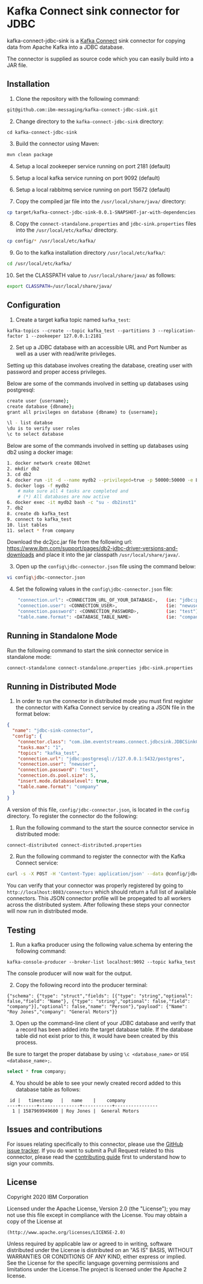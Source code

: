 # Kafka Connect sink connector for JDBC
kafka-connect-jdbc-sink is a [Kafka Connect](http://kafka.apache.org/documentation.html#connect) sink connector for copying data from Apache Kafka into a JDBC database.

The connector is supplied as source code which you can easily build into a JAR file.

## Installation

1. Clone the repository with the following command:

```bash
git@github.com:ibm-messaging/kafka-connect-jdbc-sink.git
```

2. Change directory to the `kafka-connect-jdbc-sink` directory:

```shell
cd kafka-connect-jdbc-sink
```

3. Build the connector using Maven:

```bash
mvn clean package
```


4. Setup a local zookeeper service running on port 2181 (default) 

5. Setup a local kafka service running on port 9092 (default)

6. Setup a local rabbitmq service running on port 15672 (default)

7. Copy the compiled jar file into the `/usr/local/share/java/` directory:

```bash
cp target/kafka-connect-jdbc-sink-0.0.1-SNAPSHOT-jar-with-dependencies.jar /usr/local/share/java/
```

8. Copy the `connect-standalone.properties` and `jdbc-sink.properties` files into the `/usr/local/etc/kafka/` directory.

```bash
cp config/* /usr/local/etc/kafka/
```

9. Go to the kafka installation directory `/usr/local/etc/kafka/`:

```bash
cd /usr/local/etc/kafka/
```

10. Set the CLASSPATH value to `/usr/local/share/java/` as follows:

```bash
export CLASSPATH=/usr/local/share/java/
```

## Configuration

1. Create a target kafka topic named `kafka_test`:

```shell
kafka-topics --create --topic kafka_test --partitions 3 --replication-factor 1 --zookeeper 127.0.0.1:2181
```

2. Set up a JDBC database with an accessible URL and Port Number as well as a user with read/write privileges.

Setting up this database involves creating the database, creating user with password and proper access privileges.

Below are some of the commands involved in setting up databases using postgresql:

```bash
create user {username};
create database {dbname};
grant all privileges on database {dbname} to {username};

\l - list databse
\du is to verify user roles
\c to select database
```

Below are some of the commands involved in setting up databases using db2 using a docker image:

```bash
1. docker network create DB2net
2. mkdir db2
3. cd db2
4. docker run -it -d --name mydb2 --privileged=true -p 50000:50000 -e LICENSE=accept -e DB2INST1_PASSWORD=<Access Password> -e DBNAME=db2 -v "$PWD":/database --network DB2net ibmcom/db2
5. docker logs -f mydb2
	# make sure all 4 tasks are completed and
	# (*) All databases are now active
6. docker exec -it mydb2 bash -c "su - db2inst1"
7. db2
8. create db kafka_test
9. connect to kafka_test
10. list tables
11. select * from company
```

Download the dc2jcc.jar file from the following url: https://www.ibm.com/support/pages/db2-jdbc-driver-versions-and-downloads and place it into the jar classpath `/usr/local/share/java/`.


3. Open up the `config\jdbc-connector.json` file using the command below:

```bash
vi config\jdbc-connector.json
```

4. Set the following values in the `config\jdbc-connector.json` file:

```bash
    "connection.url": <CONNECTION_URL_OF_YOUR_DATABASE>,   (ie: "jdbc:postgresql://127.0.0.1:5432/postgres")
    "connection.user": <CONNECTION_USER>,                  (ie: "newuser")
    "connection.password": <CONNECTION_PASSWORD>,          (ie: "test")
    "table.name.format": <DATABASE_TABLE_NAME>             (ie: "company")
```

## Running in Standalone Mode

Run the following command to start the sink connector service in standalone mode:

```bash
connect-standalone connect-standalone.properties jdbc-sink.properties
```

## Running in Distributed Mode

1. In order to run the connector in distributed mode you must first register the connector with
Kafka Connect service by creating a JSON file in the format below:

```json
{
  "name": "jdbc-sink-connector",
  "config": {
    "connector.class": "com.ibm.eventstreams.connect.jdbcsink.JDBCSinkConnector",
    "tasks.max": "1",
    "topics": "kafka_test",
    "connection.url": "jdbc:postgresql://127.0.0.1:5432/postgres",
    "connection.user": "newuser",
    "connection.password": "test",
    "connection.ds.pool.size": 5,
    "insert.mode.databaselevel": true,
    "table.name.format": "company"
  }
}
```

A version of this file, `config/jdbc-connector.json`, is located in the `config` directory.  To register
the connector do the following:

1. Run the following command to the start the source connector service in distributed mode:

```bash
connect-distributed connect-distributed.properties
```

2. Run the following command to register the connector with the Kafka Connect service:

```bash
curl -s -X POST -H 'Content-Type: application/json' --data @config/jdbc-connector.json http://localhost:8083/connectors
```

You can verify that your connector was properly registered by going to `http://localhost:8083/connectors` which 
should return a full list of available connectors.  This JSON connector profile will be propegated to all workers
across the distributed system.  After following these steps your connector will now run in distributed mode.

## Testing

1. Run a kafka producer using the following value.schema by entering the following command:

```shell
kafka-console-producer --broker-list localhost:9092 --topic kafka_test
```

The console producer will now wait for the output.

2. Copy the following record into the producer terminal:

```shell
{"schema": {"type": "struct","fields": [{"type": "string","optional": false,"field": "Name"}, {"type": "string","optional": false,"field": "company"}],"optional": false,"name": "Person"},"payload": {"Name": "Roy Jones","company": "General Motors"}}
```

3. Open up the command-line client of your JDBC database and verify that a record has been added into the target database table.
If the database table did not exist prior to this, it would have been created by this process.

Be sure to target the proper database by using `\c <database_name>` or `USE <database_name>;`.

```sql
select * from company;
```

4. You should be able to see your newly created record added to this database table as follows:

```
 id |   timestamp   |   name    |    company     
----+------+---------------+-----------+----------------
  1 | 1587969949600 | Roy Jones |  General Motors
```


## Issues and contributions

For issues relating specifically to this connector, please use the [GitHub issue tracker](https://github.com/ibm-messaging/kafka-connect-jdbc-sink/issues). If you do want to submit a Pull Request related to this connector, please read the [contributing guide](CONTRIBUTING.md) first to understand how to sign your commits.


## License

Copyright 2020 IBM Corporation

Licensed under the Apache License, Version 2.0 (the "License");
you may not use this file except in compliance with the License.
You may obtain a copy of the License at

    (http://www.apache.org/licenses/LICENSE-2.0)

Unless required by applicable law or agreed to in writing, software
distributed under the License is distributed on an "AS IS" BASIS,
WITHOUT WARRANTIES OR CONDITIONS OF ANY KIND, either express or implied.
See the License for the specific language governing permissions and
limitations under the License.The project is licensed under the Apache 2 license.
